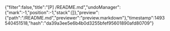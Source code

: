 {"filter":false,"title":"[P] /README.md","undoManager":{"mark":-1,"position":-1,"stack":[]},"preview":{"path":"/README.md","previewer":"preview.markdown"},"timestamp":1493540451518,"hash":"da39a3ee5e6b4b0d3255bfef95601890afd80709"}